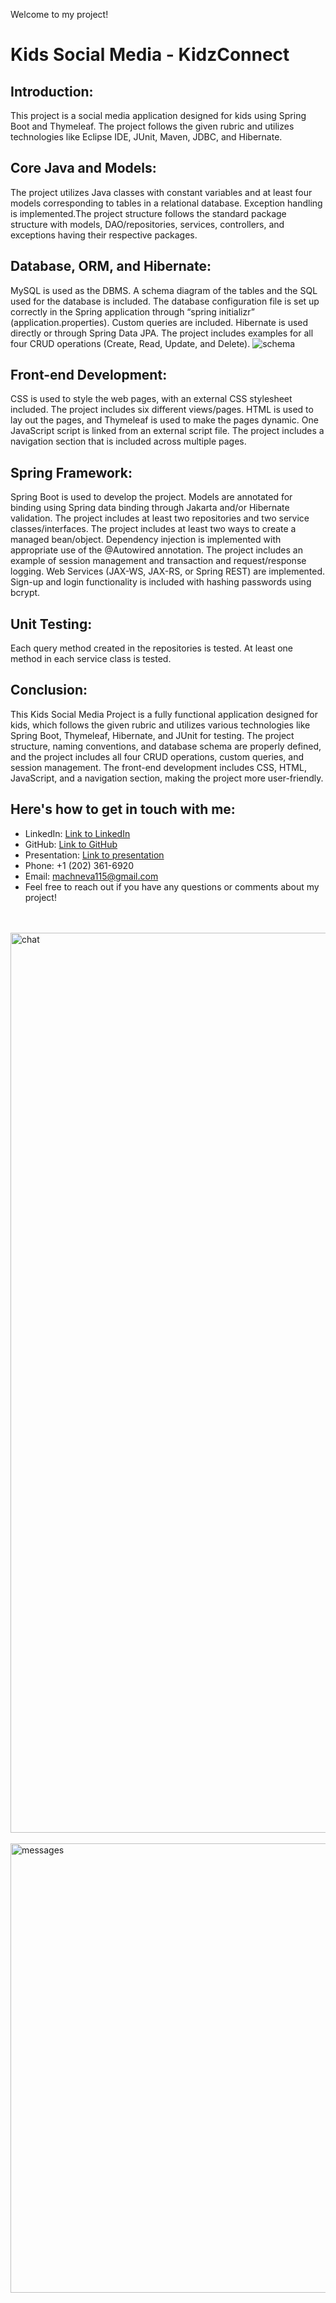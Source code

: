 Welcome to my project!
# Kids Social Media - KidzConnect

## Introduction:
This project is a social media application designed for kids using Spring Boot and Thymeleaf. The project follows the given rubric and utilizes technologies like Eclipse IDE, JUnit, Maven, JDBC, and Hibernate.

## Core Java and Models:

The project utilizes Java classes with constant variables and at least four models corresponding to tables in a relational database.
Exception handling is implemented.The project structure follows the standard package structure with models, DAO/repositories, services, controllers, and exceptions having their respective packages.

## Database, ORM, and Hibernate:

MySQL is used as the DBMS.
A schema diagram of the tables and the SQL used for the database is included.
The database configuration file is set up correctly in the Spring application through “spring initializr” (application.properties).
Custom queries are included.
Hibernate is used directly or through Spring Data JPA.
The project includes examples for all four CRUD operations (Create, Read, Update, and Delete).
![schema](https://user-images.githubusercontent.com/71144178/224791885-572fb3de-53df-4277-9d32-97813a976cec.png)

## Front-end Development:

CSS is used to style the web pages, with an external CSS stylesheet included.
The project includes six different views/pages.
HTML is used to lay out the pages, and Thymeleaf is used to make the pages dynamic.
One JavaScript script is linked from an external script file.
The project includes a navigation section that is included across multiple pages.

## Spring Framework:

Spring Boot is used to develop the project.
Models are annotated for binding using Spring data binding through Jakarta and/or Hibernate validation.
The project includes at least two repositories and two service classes/interfaces.
The project includes at least two ways to create a managed bean/object.
Dependency injection is implemented with appropriate use of the @Autowired annotation.
The project includes an example of session management and transaction and request/response logging.
Web Services (JAX-WS, JAX-RS, or Spring REST) are implemented.
Sign-up and login functionality is included with hashing passwords using bcrypt.

## Unit Testing:

Each query method created in the repositories is tested.
At least one method in each service class is tested.

## Conclusion:
This Kids Social Media Project is a fully functional application designed for kids, which follows the given rubric and utilizes various technologies like Spring Boot, Thymeleaf, Hibernate, and JUnit for testing. The project structure, naming conventions, and database schema are properly defined, and the project includes all four CRUD operations, custom queries, and session management. The front-end development includes CSS, HTML, JavaScript, and a navigation section, making the project more user-friendly. 

## Here's how to get in touch with me:

* LinkedIn: [Link to LinkedIn](https://www.linkedin.com/in/ekaterina-machneva/)
* GitHub: [Link to GitHub](https://github.com/KatyaMa)
* Presentation: [Link to presentation](https://docs.google.com/presentation/d/1ZY8pHQuXkNkiIovZPwlPQ1t158xlK4nFf5Y6zWFfHo4/edit?usp=sharing)
* Phone: +1 (202) 361-6920
* Email: machneva115@gmail.com
* Feel free to reach out if you have any questions or comments about my project!
<br>
<br>
<img width="1440" alt="chat" src="https://user-images.githubusercontent.com/71144178/224792466-c13a8d90-4724-441c-816c-b602d590c65b.png">
<br>
<br>
<img width="719" alt="messages" src="https://user-images.githubusercontent.com/71144178/224792473-dd37be4c-4fb9-4101-a42c-57ba8843e5d8.png">
